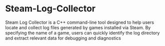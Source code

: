 # Steam-Log-Collector
Steam Log Collector is a C++ command-line tool designed to help users locate and collect log files generated by games installed via Steam. By specifying the name of a game, users can quickly identify the log directory and extract relevant data for debugging and diagnostics
